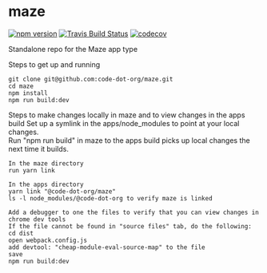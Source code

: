 # maze

[![npm version](https://img.shields.io/npm/v/@code-dot-org/maze.svg)](https://www.npmjs.com/package/@code-dot-org/maze)
[![Travis Build Status](https://img.shields.io/travis/code-dot-org/maze.svg)](https://travis-ci.org/code-dot-org/maze/)
[![codecov](https://codecov.io/gh/code-dot-org/maze/branch/master/graph/badge.svg)](https://codecov.io/gh/code-dot-org/maze)

Standalone repo for the Maze app type

Steps to get up and running
```
git clone git@github.com:code-dot-org/maze.git
cd maze
npm install
npm run build:dev
```

Steps to make changes locally in maze and to view changes in the apps build
Set up a symlink in the apps/node_modules to point at your local changes.  
Run "npm run build" in maze to the apps build picks up local changes the next time it builds.
```
In the maze directory
run yarn link

In the apps directory
yarn link "@code-dot-org/maze" 
ls -l node_modules/@code-dot-org to verify maze is linked
```

```
Add a debugger to one the files to verify that you can view changes in chrome dev tools
If the file cannot be found in "source files" tab, do the following:
cd dist
open webpack.config.js
add devtool: "cheap-module-eval-source-map" to the file
save
npm run build:dev
```
